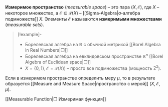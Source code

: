 **Измеримое пространство** (*measurable space*) – это пара $(X, \mathcal{E})$, где $X$ –  некоторое множество, а $\mathcal{E}⊆ \mathcal{P}(X)$ – [[Sigma-Algebra|σ-алгебра подмножеств]] $X$. Элементы $\mathcal{E}$ называются **измеримыми множествами** (*measurable sets*).

>[!example]- 
> - Борелевская алгебра на $ℝ$ с обычной метрикой [[Borel Algebra in Real Numbers|❐]]
> - Борелевская алгебра на евклидовском пространстве $ℝ^n$ [[Borel Algebra of Euclidean space|❐]]
> - $X = \{0,1\}, \, \mathcal{E} = \mathcal{P}(X))$ – просто все подмножества (мощность $2^2$).

Если в измеримом пространстве определить меру $μ$, то в результате образуется [[Measure and Measure Space|пространство с мерой]] $(X, \mathcal{E}, μ)$.  

[[Measurable Function|❐ Измеримая функция]]
